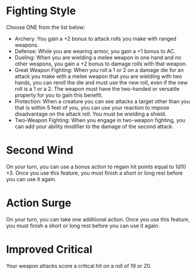 # Fighting Style
Choose ONE from the list below:
- Archery: You gain a +2 bonus to attack rolls you make with ranged weapons.
- Defense: While you are wearing armor, you gain a +1 bonus to AC.
- Dueling: When you are wielding a melee weapon in one hand and no other weapons, you gain a +2 bonus to damage rolls with that weapon.
- Great Weapon Fighting: When you roll a 1 or 2 on a damage die for an attack you make with a melee weapon that you are wielding with two hands, you can reroll the die and must use the new roll, even if the new roll is a 1 or a 2. The weapon must have the two-handed or versatile property for you to gain this benefit.
- Protection: When a creature you can see attacks a target other than you that is within 5 feet of you, you can use your reaction to impose disadvantage on the attack roll. You must be wielding a shield.
- Two-Weapon Fighting: When you engage in two-weapon fighting, you can add your ability modifier to the damage of the second attack.

# Second Wind
On your turn, you can use a bonus action to regain hit points equal to 1d10 +3. Once you use this feature, you must finish a short or long rest before you can use it again.

# Action Surge
On your turn, you can take one additional action.
Once you use this feature, you must finish a short or long rest before you can use it again.

# Improved Critical
Your weapon attacks score a critical hit on a roll of 19 or 20.
